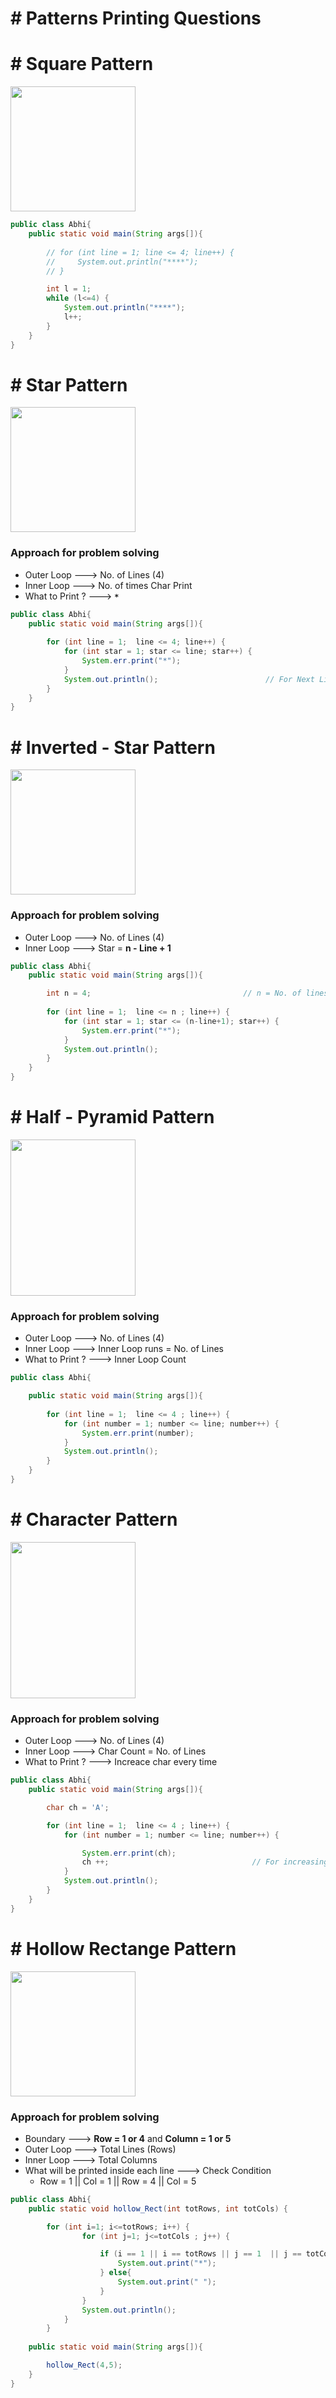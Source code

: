 # # Patterns Printing Questions

# # Square Pattern

<img src="https://github.com/user-attachments/assets/dda082db-0303-45bb-99dc-f873e6e0b20c"  width="200" height="200">

``` java
public class Abhi{
    public static void main(String args[]){
        
        // for (int line = 1; line <= 4; line++) {
        //     System.out.println("****");
        // }

        int l = 1;
        while (l<=4) {
            System.out.println("****");
            l++;
        }
    } 
}
```

# # Star Pattern

<img src="https://github.com/user-attachments/assets/fcdf5557-b55a-4635-b0e9-13b06f270c47"  width="200" height="200">

### Approach for problem solving

- Outer Loop ---> No. of Lines (4) 
- Inner Loop ---> No. of times Char Print 
- What to Print ? ---> **`*`**

``` java
public class Abhi{
    public static void main(String args[]){
 
        for (int line = 1;  line <= 4; line++) {
            for (int star = 1; star <= line; star++) {
                System.err.print("*");
            }
            System.out.println();                        // For Next Line
        }
    } 
}
```

# # Inverted - Star Pattern

<img src="https://github.com/user-attachments/assets/e225a649-460d-479d-bffa-d92fd8e9b8fd"  width="200" height="200">

### Approach for problem solving

- Outer Loop ---> No. of Lines (4)
- Inner Loop ---> Star = **n - Line + 1** 

``` java
public class Abhi{
    public static void main(String args[]){

        int n = 4;                                  // n = No. of lines
        
        for (int line = 1;  line <= n ; line++) {
            for (int star = 1; star <= (n-line+1); star++) {
                System.err.print("*");
            }
            System.out.println();
        }
    } 
}
```

# # Half - Pyramid Pattern

<img src="https://github.com/user-attachments/assets/1f3b7f2a-338d-4212-ba45-fdbb2fe6de51"  width="200" height="250">

### Approach for problem solving

- Outer Loop ---> No. of Lines (4) 
- Inner Loop ---> Inner Loop runs = No. of Lines
- What to Print ? ---> Inner Loop Count

``` java
public class Abhi{

    public static void main(String args[]){
        
        for (int line = 1;  line <= 4 ; line++) {
            for (int number = 1; number <= line; number++) {
                System.err.print(number);
            }
            System.out.println();
        }
    } 
}
```

# # Character Pattern

<img src="https://github.com/user-attachments/assets/112cba91-6daf-490c-a3b0-15ebe65bbe9d"  width="200" height="250">

### Approach for problem solving

- Outer Loop ---> No. of Lines (4) 
- Inner Loop ---> Char Count = No. of Lines
- What to Print ? ---> Increace char every time

``` java
public class Abhi{
    public static void main(String args[]){

        char ch = 'A';

        for (int line = 1;  line <= 4 ; line++) {
            for (int number = 1; number <= line; number++) {

                System.err.print(ch);
                ch ++;                                // For increasing char.
            }
            System.out.println();
        }
    } 
}
```

# # Hollow Rectange Pattern

<img src="https://github.com/user-attachments/assets/8c0373f9-9458-42eb-b708-a7f5d0a9effb"  width="200" height="200">

### Approach for problem solving

- Boundary ---> **Row = 1 or 4**  and **Column = 1 or 5**
- Outer Loop ---> Total Lines (Rows)
- Inner Loop ---> Total Columns 
- What will be printed inside each line ---> Check Condition
  - Row = 1 || Col = 1 || Row = 4 || Col = 5
 
``` java
public class Abhi{ 
    public static void hollow_Rect(int totRows, int totCols) {

        for (int i=1; i<=totRows; i++) {
                for (int j=1; j<=totCols ; j++) {

                    if (i == 1 || i == totRows || j == 1  || j == totCols) {            // Cell - (i,j)
                        System.out.print("*");
                    } else{
                        System.out.print(" ");
                    }
                }
                System.out.println();
            }  
        }
        
    public static void main(String args[]){

        hollow_Rect(4,5);
    }
}
``` 




 















